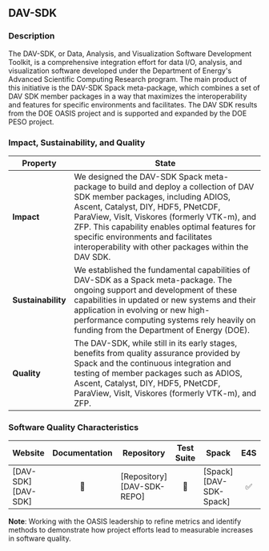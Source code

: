 ## DAV-SDK

### Description

The DAV-SDK, or Data, Analysis, and Visualization Software Development Toolkit, is a comprehensive integration effort for data I/O, analysis, and visualization software developed under the Department of Energy's Advanced Scientific Computing Research program. The main product of this initiative is the DAV-SDK Spack meta-package, which combines a set of DAV SDK member packages in a way that maximizes the interoperability and features for specific environments and facilitates. The DAV SDK results from the DOE OASIS project and is supported and expanded by the DOE PESO project.

### Impact, Sustainability, and Quality

<table class="isq_table">
  <thead>
    <tr>
      <th>Property</th>
      <th style="text-align: center">State</th>
    </tr>
  </thead>
  <tbody>
    <tr>
      <td>
        <strong>Impact</strong>
      </td>
      <td>
        We designed the DAV-SDK Spack meta-package to build and deploy a collection of DAV SDK member packages, including ADIOS, Ascent, Catalyst, DIY, HDF5, PNetCDF, ParaView, VisIt, Viskores (formerly VTK-m), and ZFP. This capability enables optimal features for specific environments and facilitates interoperability with other packages within the DAV SDK.
      </td>
    </tr>
    <tr>
      <td>
        <strong>Sustainability</strong>
      </td>
      <td>
        We established the fundamental capabilities of DAV-SDK as a Spack meta-package. The ongoing support and development of these capabilities in updated or new systems and their application in evolving or new high-performance computing systems rely heavily on funding from the Department of Energy (DOE).
      </td>
    </tr>
    <tr>
      <td>
        <strong>Quality</strong>
      </td>
      <td>
        The DAV-SDK, while still in its early stages, benefits from quality assurance provided by Spack and the continuous integration and testing of member packages such as ADIOS, Ascent, Catalyst, DIY, HDF5, PNetCDF, ParaView, VisIt, Viskores (formerly VTK-m), and ZFP.
      </td>
    </tr>
  </tbody>
</table>

### Software Quality Characteristics

<table class="status_table">
  <thead>
    <tr>
      <th style="text-align: center">Website</th>
      <th style="text-align: center">Documentation</th>
      <th style="text-align: center">Repository</th>
      <th style="text-align: center">Test Suite</th>
      <th style="text-align: center">Spack</th>
      <th style="text-align: center">E4S</th>
      <th style="text-align: center">Smoke Test</th>
    </tr>
  </thead>
  <tbody>
    <tr>
      <td markdown="span">
        [DAV-SDK][DAV-SDK]
      </td><!-- Website -->
      <td style="text-align: center" markdown="span">🚫</td><!-- Documentation -->
      <td markdown="span">
        [Repository][DAV-SDK-REPO]
      </td><!-- Repository -->
      <td style="text-align: center" markdown="span">🚫</td><!-- Test Suite -->
      <td markdown="span">
        [Spack][DAV-SDK-Spack]
      </td><!-- Spack -->
      <td style="text-align: center" markdown="span">✅</td><!-- E4S -->
      <td style="text-align: center" markdown="span">🚫</td><!-- Smoke Test -->
    </tr>
  </tbody>
</table>

**Note**: Working with the OASIS leadership to refine metrics and identify methods to demonstrate how project efforts lead to measurable increases in software quality.

[DAV-SDK]: https://dav-sdk.github.io/
[DAV-SDK-REPO]: [https://github.com/ornladios/ADIOS2](https://github.com/DAV-SDK/davsdk)
[DAV-SDK-Spack]: https://github.com/spack/spack/blob/develop/var/spack/repos/builtin/packages/ecp-data-vis-sdk/package.py
